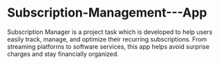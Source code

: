 # Subscription-Management---App
Subscription Manager is a project task which is developed to help users easily track, manage, and optimize their recurring subscriptions. From streaming platforms to software services, this app helps avoid surprise charges and stay financially organized.

